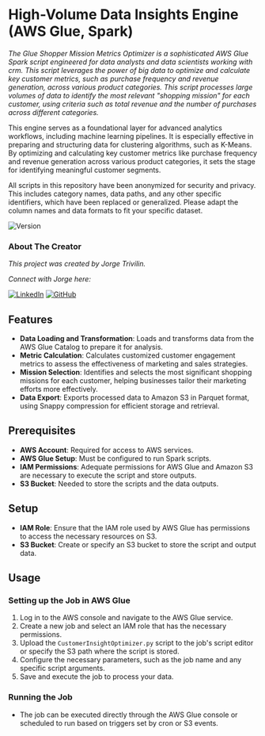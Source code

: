 # High-Volume Data Insights Engine (AWS Glue, Spark)

*The Glue Shopper Mission Metrics Optimizer is a sophisticated AWS Glue Spark script engineered for data analysts and data scientists working with crm. This script leverages the power of big data to optimize and calculate key customer metrics, such as purchase frequency and revenue generation, across various product categories. This script processes large volumes of data to identify the most relevant "shopping mission" for each customer, using criteria such as total revenue and the number of purchases across different categories.*

This engine serves as a foundational layer for advanced analytics workflows, including machine learning pipelines. It is especially effective in preparing and structuring data for clustering algorithms, such as K-Means. By optimizing and calculating key customer metrics like purchase frequency and revenue generation across various product categories, it sets the stage for identifying meaningful customer segments.

All scripts in this repository have been anonymized for security and privacy. This includes category names, data paths, and any other specific identifiers, which have been replaced or generalized. Please adapt the column names and data formats to fit your specific dataset.

![Version](https://img.shields.io/badge/version-1.0.0-blue)

### About The Creator

*This project was created by Jorge Trivilin.* 

*Connect with Jorge here:*

[![LinkedIn](https://img.shields.io/badge/LinkedIn-Jorge_Trivilin-blue?style=flat&logo=linkedin)](https://www.linkedin.com/in/jorgetrivilin/)
[![GitHub](https://img.shields.io/badge/GitHub-jorgetrivilin-lightgrey?style=flat&logo=github)](https://github.com/jorge-trivilin/)

## Features
- **Data Loading and Transformation**: Loads and transforms data from the AWS Glue Catalog to prepare it for analysis.
- **Metric Calculation**: Calculates customized customer engagement metrics to assess the effectiveness of marketing and sales strategies.
- **Mission Selection**: Identifies and selects the most significant shopping missions for each customer, helping businesses tailor their marketing efforts more effectively.
- **Data Export**: Exports processed data to Amazon S3 in Parquet format, using Snappy compression for efficient storage and retrieval.

## Prerequisites
- **AWS Account**: Required for access to AWS services.
- **AWS Glue Setup**: Must be configured to run Spark scripts.
- **IAM Permissions**: Adequate permissions for AWS Glue and Amazon S3 are necessary to execute the script and store outputs.
- **S3 Bucket**: Needed to store the scripts and the data outputs.

## Setup
- **IAM Role**: Ensure that the IAM role used by AWS Glue has permissions to access the necessary resources on S3.
- **S3 Bucket**: Create or specify an S3 bucket to store the script and output data.

## Usage
### Setting up the Job in AWS Glue
1. Log in to the AWS console and navigate to the AWS Glue service.
2. Create a new job and select an IAM role that has the necessary permissions.
3. Upload the `CustomerInsightOptimizer.py` script to the job's script editor or specify the S3 path where the script is stored.
4. Configure the necessary parameters, such as the job name and any specific script arguments.
5. Save and execute the job to process your data.

### Running the Job
- The job can be executed directly through the AWS Glue console or scheduled to run based on triggers set by cron or S3 events.
